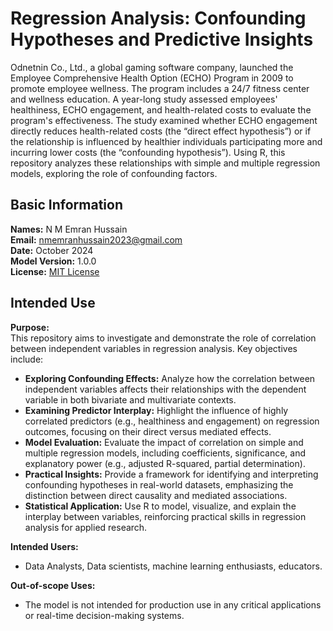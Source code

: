 # Regression Analysis: Confounding Hypotheses and Predictive Insights
Odnetnin Co., Ltd., a global gaming software company, launched the Employee Comprehensive Health Option (ECHO) Program in 2009 to promote employee wellness. The program includes a 24/7 fitness center and wellness education. A year-long study assessed employees' healthiness, ECHO engagement, and health-related costs to evaluate the program's effectiveness. The study examined whether ECHO engagement directly reduces health-related costs (the “direct effect hypothesis”) or if the relationship is influenced by healthier individuals participating more and incurring lower costs (the “confounding hypothesis”). Using R, this repository analyzes these relationships with simple and multiple regression models, exploring the role of confounding factors.

## Basic Information
**Names:** N M Emran Hussain  
**Email:** nmemranhussain2023@gmail.com  
**Date:** October 2024  
**Model Version:** 1.0.0  
**License:** [MIT License](LICENSE)

## Intended Use
**Purpose:**  
This repository aims to investigate and demonstrate the role of correlation between independent variables in regression analysis. Key objectives include:  
- **Exploring Confounding Effects:** Analyze how the correlation between independent variables affects their relationships with the dependent variable in both bivariate and multivariate contexts.  
- **Examining Predictor Interplay:** Highlight the influence of highly correlated predictors (e.g., healthiness and engagement) on regression outcomes, focusing on their direct versus mediated effects.  
- **Model Evaluation:** Evaluate the impact of correlation on simple and multiple regression models, including coefficients, significance, and explanatory power (e.g., adjusted R-squared, partial determination).  
- **Practical Insights:** Provide a framework for identifying and interpreting confounding hypotheses in real-world datasets, emphasizing the distinction between direct causality and mediated associations.  
- **Statistical Application:** Use R to model, visualize, and explain the interplay between variables, reinforcing practical skills in regression analysis for applied research.

**Intended Users:**
- Data Analysts, Data scientists, machine learning enthusiasts, educators.

**Out-of-scope Uses:**
- The model is not intended for production use in any critical applications or real-time decision-making systems.  
